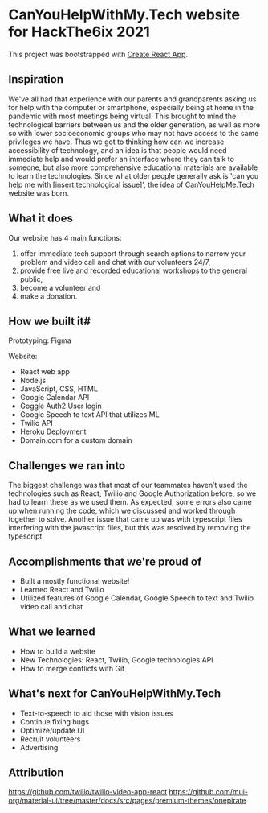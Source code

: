 # CanYouHelpWithMy.Tech website for HackThe6ix 2021

This project was bootstrapped with [Create React App](https://github.com/facebook/create-react-app).

## Inspiration
We've all had that experience with our parents and grandparents asking us for help with the computer or smartphone, especially being at home in the pandemic with most meetings being virtual. This brought to mind the technological barriers between us and the older generation, as well as more so with lower socioeconomic groups who may not have access to the same privileges we have. Thus we got to thinking how can we increase accessibility of technology, and an idea is that people would need immediate help and would prefer an interface where they can talk to someone, but also more comprehensive educational materials are available to learn the technologies. Since what older people generally ask is 'can you help me with [insert technological issue]', the idea of CanYouHelpMe.Tech website was born.

## What it does
Our website has 4 main functions: 
1. offer immediate tech support through search options to narrow your problem and video call and chat with our volunteers 24/7, 
2. provide free live and recorded educational workshops to the general public, 
3. become a volunteer and 
4. make a donation.

## How we built it#
Prototyping: 
Figma

Website:
- React web app
- Node.js
- JavaScript, CSS, HTML
- Google Calendar API
- Goggle Auth2 User login
- Google Speech to text API that utilizes ML
- Twilio API
- Heroku Deployment
- Domain.com for a custom domain   

## Challenges we ran into
The biggest challenge was that most of our teammates haven’t used the technologies such as React, Twilio and Google Authorization before, so we had to learn these as we used them. As expected, some errors also came up when running the code, which we discussed and worked through together to solve. Another issue that came up was with typescript files interfering with the javascript files, but this was resolved by removing the typescript.

## Accomplishments that we're proud of
- Built a mostly functional website!
- Learned React and Twilio
- Utilized features of Google Calendar, Google Speech to text and Twilio video call and chat

## What we learned
- How to build a website
- New Technologies: React, Twilio, Google technologies API
- How to merge conflicts with Git

## What's next for CanYouHelpWithMy.Tech
- Text-to-speech to aid those with vision issues
- Continue fixing bugs
- Optimize/update UI
- Recruit volunteers
- Advertising

## Attribution
https://github.com/twilio/twilio-video-app-react
https://github.com/mui-org/material-ui/tree/master/docs/src/pages/premium-themes/onepirate
